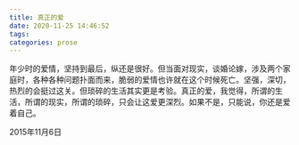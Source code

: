 ```yaml
---
title: 真正的爱
date: 2020-11-25 14:46:52
tags:
categories: prose
---
```

年少时的爱情，坚持到最后，纵还是很好。<!--more-->但当面对现实，谈婚论嫁，涉及两个家庭时，各种各种问题扑面而来，脆弱的爱情也许就在这个时候死亡。坚强，深切，热烈的会挺过这关。但琐碎的生活其实更是考验。真正的爱，我觉得，所谓的生活，所谓的现实，所谓的琐碎，只会让这爱更深烈。如果不是，只能说，你还是爱着自己。

2015年11月6日
